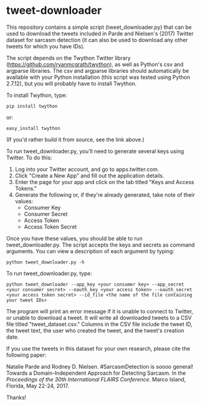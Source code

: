 # tweet-downloader

This repository contains a simple script (tweet_downloader.py) that can be used to download the tweets included in Parde and Nielsen's (2017) Twitter dataset for sarcasm detection (it can also be used to download any other tweets for which you have IDs).


The script depends on the Twython Twitter library (https://github.com/ryanmcgrath/twython), as well as Python's csv and argparse libraries.  The csv and argparse libraries should automatically be available with your Python installation (this script was tested using Python 2.7.12), but you will probably have to install Twython.


To install Twython, type:

`pip install twython`

or:

`easy_install twython`

(If you'd rather build it from source, see the link above.)


To run tweet_downloader.py, you'll need to generate several keys using Twitter.  To do this:

1. Log into your Twitter account, and go to apps.twitter.com.
2. Click "Create a New App" and fill out the application details.
3. Enter the page for your app and click on the tab titled "Keys and Access Tokens."
4. Generate the following or, if they're already generated, take note of their values:
   - Consumer Key
   - Consumer Secret
   - Access Token
   - Access Token Secret

Once you have these values, you should be able to run tweet_downloader.py.  The script accepts the keys and secrets as command arguments.  You can view a description of each argument by typing:

`python tweet_downloader.py -h` 


To run tweet_downloader.py, type:

`python tweet_downloader --app_key <your consumer key> --app_secret <your consumer secret> --oauth_key <your access token> --oauth_secret <your access token secret> --id_file <the name of the file containing your tweet IDs>`


The program will print an error message if it is unable to connect to Twitter, or unable to download a tweet.  It will write all downloaded tweets to a CSV file titled "tweet_dataset.csv."  Columns in the CSV file include the tweet ID, the tweet text, the user who created the tweet, and the tweet's creation date.


If you use the tweets in this dataset for your own research, please cite the following paper:

Natalie Parde and Rodney D. Nielsen. #SarcasmDetection is soooo general! Towards a Domain-Independent Approach for Detecting Sarcasm. In the *Proceedings of the 30th International FLAIRS Conference*. Marco Island, Florida, May 22-24, 2017.


Thanks!
